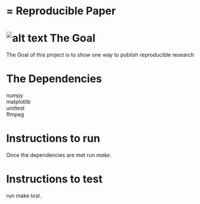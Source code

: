 =
Reproducible Paper
=
![alt text](https://travis-ci.org/srinivasv147/LCR.svg?branch=master)
The Goal
=
The Goal of this project is to show one way to publish reproducible research

The Dependencies
=
numpy<br>
matplotlib<br>
unittest<br>
ffmpeg<br>

Instructions to run
=
Once the dependencies are met run *make*.

Instructions to test
=
run make *test*.
